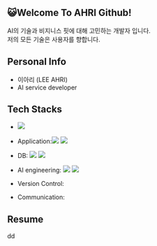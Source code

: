 ## 😺Welcome To AHRI Github!

AI의 기술과 비지니스 핏에 대해 고민하는 개발자 입니다.\
저의 모든 기술은 사용자를 향합니다.

## Personal Info
- 이아리 (LEE AHRI)
- AI service developer

## Tech Stacks
-  <img src="https://img.shields.io/badge/Python-white?style=flat-quare&logo=Python&logoColor=3776AB"/>
- Application:<img src="https://img.shields.io/badge/Django-red?style=flat-quare&logo=Django&logoColor=092E20"/> <img src="https://img.shields.io/badge/Flask-blue?style=flat-quare&logo=Flask&logoColor=000000"/>

- DB: <img src="https://img.shields.io/badge/MySQL-cornflowerblue?style=flat-quare&logo=MySQL&logoColor=092E20"/> <img src="https://img.shields.io/badge/MongoDB-orange?style=flat-quare&logo=MongoDB&logoColor=47A248"/>
- AI engineering: <img src="https://img.shields.io/badge/TensorFlow-silver?style=flat-quare&logo=TensorFlow&logoColor=FF6F00"/> <img src="https://img.shields.io/badge/Keras-green?style=flat-quare&logo=Keras&logoColor=D00000"/>
- Version Control: 
- Communication:
## Resume
dd
